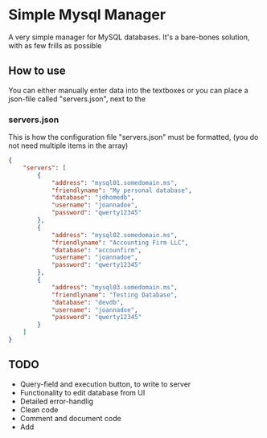 # Simple Mysql Manager
A very simple manager for MySQL databases. It's a bare-bones solution, with as few frills as possible

## How to use
You can either manually enter data into the textboxes or you can place a json-file called "servers.json", next to the 



### servers.json
This is how the configuration file "servers.json" must be formatted, (you do not need multiple items in the array)
```json
{
	"servers": [
		{
			"address": "mysql01.somedomain.ms",
			"friendlyname": "My personal database",
			"database": "jdhomedb",
			"username": "joannadoe",
			"password": "qwerty12345"
		},
		{
			"address": "mysql02.somedomain.ms",
			"friendlyname": "Accounting Firm LLC",
			"database": "accounfirm",
			"username": "joannadoe",
			"password": "qwerty12345"
		},
		{
			"address": "mysql03.somedomain.ms",
			"friendlyname": "Testing Database",
			"database": "devdb",
			"username": "joannadoe",
			"password": "qwerty12345"
		}
	]
}
```

## TODO
- Query-field and execution button, to write to server
- Functionality to edit database from UI
- Detailed error-handlig
- Clean code
- Comment and document code
- Add 